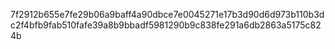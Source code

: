 7f2912b655e7fe29b06a9baff4a90dbce7e0045271e17b3d90d6d973b110b3dc2f4bfb9fab510fafe39a8b9bbadf5981290b9c838fe291a6db2863a5175c824b